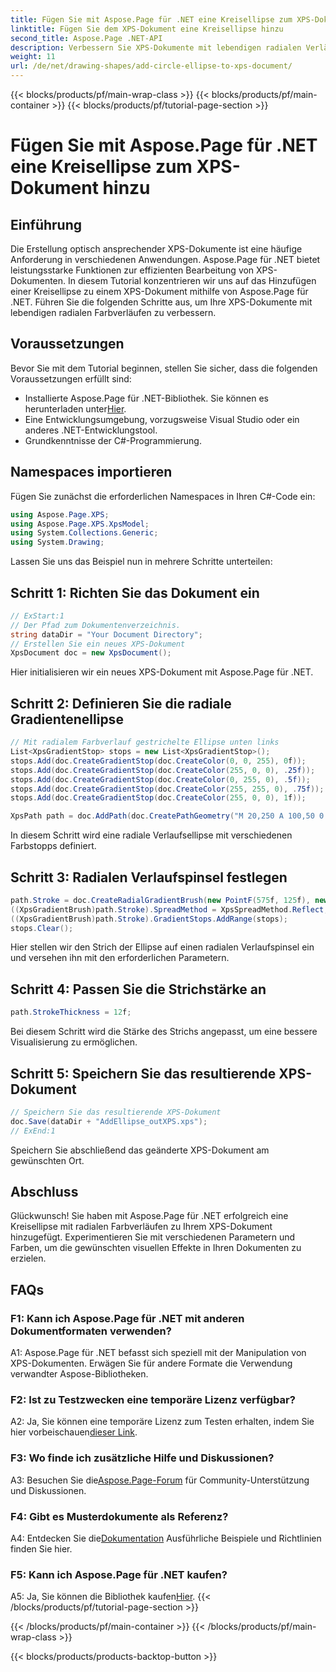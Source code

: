 ```yaml
---
title: Fügen Sie mit Aspose.Page für .NET eine Kreisellipse zum XPS-Dokument hinzu
linktitle: Fügen Sie dem XPS-Dokument eine Kreisellipse hinzu
second_title: Aspose.Page .NET-API
description: Verbessern Sie XPS-Dokumente mit lebendigen radialen Verläufen mit Aspose.Page für .NET. Befolgen Sie unsere Schritt-für-Schritt-Anleitung für atemberaubende visuelle Effekte.
weight: 11
url: /de/net/drawing-shapes/add-circle-ellipse-to-xps-document/
---
```


{{< blocks/products/pf/main-wrap-class >}}
{{< blocks/products/pf/main-container >}}
{{< blocks/products/pf/tutorial-page-section >}}

# Fügen Sie mit Aspose.Page für .NET eine Kreisellipse zum XPS-Dokument hinzu

## Einführung

Die Erstellung optisch ansprechender XPS-Dokumente ist eine häufige Anforderung in verschiedenen Anwendungen. Aspose.Page für .NET bietet leistungsstarke Funktionen zur effizienten Bearbeitung von XPS-Dokumenten. In diesem Tutorial konzentrieren wir uns auf das Hinzufügen einer Kreisellipse zu einem XPS-Dokument mithilfe von Aspose.Page für .NET. Führen Sie die folgenden Schritte aus, um Ihre XPS-Dokumente mit lebendigen radialen Farbverläufen zu verbessern.

## Voraussetzungen

Bevor Sie mit dem Tutorial beginnen, stellen Sie sicher, dass die folgenden Voraussetzungen erfüllt sind:

-  Installierte Aspose.Page für .NET-Bibliothek. Sie können es herunterladen unter[Hier](https://releases.aspose.com/page/net/).
- Eine Entwicklungsumgebung, vorzugsweise Visual Studio oder ein anderes .NET-Entwicklungstool.
- Grundkenntnisse der C#-Programmierung.

## Namespaces importieren

Fügen Sie zunächst die erforderlichen Namespaces in Ihren C#-Code ein:

```csharp
using Aspose.Page.XPS;
using Aspose.Page.XPS.XpsModel;
using System.Collections.Generic;
using System.Drawing;
```

Lassen Sie uns das Beispiel nun in mehrere Schritte unterteilen:

## Schritt 1: Richten Sie das Dokument ein

```csharp
// ExStart:1
// Der Pfad zum Dokumentenverzeichnis.
string dataDir = "Your Document Directory";
// Erstellen Sie ein neues XPS-Dokument
XpsDocument doc = new XpsDocument();
```

Hier initialisieren wir ein neues XPS-Dokument mit Aspose.Page für .NET.

## Schritt 2: Definieren Sie die radiale Gradientenellipse

```csharp
// Mit radialem Farbverlauf gestrichelte Ellipse unten links
List<XpsGradientStop> stops = new List<XpsGradientStop>();
stops.Add(doc.CreateGradientStop(doc.CreateColor(0, 0, 255), 0f));
stops.Add(doc.CreateGradientStop(doc.CreateColor(255, 0, 0), .25f));
stops.Add(doc.CreateGradientStop(doc.CreateColor(0, 255, 0), .5f));
stops.Add(doc.CreateGradientStop(doc.CreateColor(255, 255, 0), .75f));
stops.Add(doc.CreateGradientStop(doc.CreateColor(255, 0, 0), 1f));

XpsPath path = doc.AddPath(doc.CreatePathGeometry("M 20,250 A 100,50 0 1 1 220,250 100,50 0 1 1 20,250"));
```

In diesem Schritt wird eine radiale Verlaufsellipse mit verschiedenen Farbstopps definiert.

## Schritt 3: Radialen Verlaufspinsel festlegen

```csharp
path.Stroke = doc.CreateRadialGradientBrush(new PointF(575f, 125f), new PointF(575f, 100f), 75f, 50f);
((XpsGradientBrush)path.Stroke).SpreadMethod = XpsSpreadMethod.Reflect;
((XpsGradientBrush)path.Stroke).GradientStops.AddRange(stops);
stops.Clear();
```

Hier stellen wir den Strich der Ellipse auf einen radialen Verlaufspinsel ein und versehen ihn mit den erforderlichen Parametern.

## Schritt 4: Passen Sie die Strichstärke an

```csharp
path.StrokeThickness = 12f;
```

Bei diesem Schritt wird die Stärke des Strichs angepasst, um eine bessere Visualisierung zu ermöglichen.

## Schritt 5: Speichern Sie das resultierende XPS-Dokument

```csharp
// Speichern Sie das resultierende XPS-Dokument
doc.Save(dataDir + "AddEllipse_outXPS.xps");
// ExEnd:1
```

Speichern Sie abschließend das geänderte XPS-Dokument am gewünschten Ort.

## Abschluss

Glückwunsch! Sie haben mit Aspose.Page für .NET erfolgreich eine Kreisellipse mit radialen Farbverläufen zu Ihrem XPS-Dokument hinzugefügt. Experimentieren Sie mit verschiedenen Parametern und Farben, um die gewünschten visuellen Effekte in Ihren Dokumenten zu erzielen.

## FAQs

### F1: Kann ich Aspose.Page für .NET mit anderen Dokumentformaten verwenden?

A1: Aspose.Page für .NET befasst sich speziell mit der Manipulation von XPS-Dokumenten. Erwägen Sie für andere Formate die Verwendung verwandter Aspose-Bibliotheken.

### F2: Ist zu Testzwecken eine temporäre Lizenz verfügbar?

 A2: Ja, Sie können eine temporäre Lizenz zum Testen erhalten, indem Sie hier vorbeischauen[dieser Link](https://purchase.aspose.com/temporary-license/).

### F3: Wo finde ich zusätzliche Hilfe und Diskussionen?

 A3: Besuchen Sie die[Aspose.Page-Forum](https://forum.aspose.com/c/page/39) für Community-Unterstützung und Diskussionen.

### F4: Gibt es Musterdokumente als Referenz?

 A4: Entdecken Sie die[Dokumentation](https://reference.aspose.com/page/net/) Ausführliche Beispiele und Richtlinien finden Sie hier.

### F5: Kann ich Aspose.Page für .NET kaufen?

 A5: Ja, Sie können die Bibliothek kaufen[Hier](https://purchase.aspose.com/buy).
{{< /blocks/products/pf/tutorial-page-section >}}

{{< /blocks/products/pf/main-container >}}
{{< /blocks/products/pf/main-wrap-class >}}

{{< blocks/products/products-backtop-button >}}
